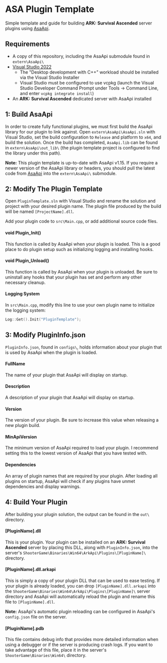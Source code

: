 # ASA Plugin Template
Simple template and guide for building **ARK: Survival Ascended** server plugins using [AsaApi](https://github.com/ArkServerApi/AsaApi).
## Requirements
- A copy of this repository, including the AsaApi submodule found in `extern\AsaApi\`
- [Visual Studio 2022](https://visualstudio.microsoft.com/vs/community/)
  - The "Desktop development with C++" workload should be installed via the Visual Studio Installer
  - Visual Studio must be configured to use vcpkg (launch the Visual Studio Developer Command Prompt under Tools -> Command Line, and enter `vcpkg integrate install`)
- An **ARK: Survival Ascended** dedicated server with AsaApi installed
## 1: Build AsaApi
In order to create fully functional plugins, we must first build the AsaApi library for our plugin to link against. Open `extern\AsaApi\AsaApi.sln` with Visual Studio, set the build configuration to `Release` and platform to `x64`, and build the solution. Once the build has completed, `AsaApi.lib` can be found in `extern\AsaApi\out_lib\` (the plugin template project is configured to find the library under this path).

**Note:** This plugin template is up-to-date with AsaApi v1.15. If you require a newer version of the AsaApi library or headers, you should pull the latest code from [AsaApi](https://github.com/ArkServerApi/AsaApi) into the `extern\AsaApi\` submodule.
## 2: Modify The Plugin Template
Open `PluginTemplate.sln` with Visual Studio and rename the solution and project with your desired plugin name. The plugin file produced by the build will be named `[ProjectName].dll`.

Add your plugin code to `src\Main.cpp`, or add additional source code files.
#### void Plugin_Init()
This function is called by AsaApi when your plugin is loaded. This is a good place to do plugin setup such as initializing logging and installing hooks.
#### void Plugin_Unload()
This function is called by AsaApi when your plugin is unloaded. Be sure to uninstall any hooks that your plugin has set and perform any other necessary cleanup.
#### Logging System
In `src\Main.cpp`, modify this line to use your own plugin name to initialize the logging system:
```c++
Log::Get().Init("PluginTemplate");
```
## 3: Modify PluginInfo.json
`PluginInfo.json`, found in `configs\`, holds information about your plugin that is used by AsaApi when the plugin is loaded.
#### FullName
The name of your plugin that AsaApi will display on startup.
#### Description
A description of your plugin that AsaApi will display on startup.
#### Version
The version of your plugin. Be sure to increase this value when releasing a new plugin build.
#### MinApiVersion
The minimum version of AsaApi required to load your plugin. I recommend setting this to the lowest version of AsaApi that you have tested with.
#### Dependencies
An array of plugin names that are required by your plugin. After loading all plugins on startup, AsaApi will check if any plugins have unmet dependencies and display warnings.
## 4: Build Your Plugin
After building your plugin solution, the output can be found in the `out\` directory.
#### [PluginName].dll
This is your plugin. Your plugin can be installed on an **ARK: Survival Ascended** server by placing this DLL, along with `PluginInfo.json`, into the server's `ShooterGame\Binaries\Win64\ArkApi\Plugins\[PluginName]\` directory.
#### [PluginName].dll.arkapi
This is simply a copy of your plugin DLL that can be used to ease testing. If your plugin is already loaded, you can drop `[PluginName].dll.arkapi` into the `ShooterGame\Binaries\Win64\ArkApi\Plugins\[PluginName]\` server directory and AsaApi will automatically reload the plugin and rename this file to `[PluginName].dll`.

**Note:** AsaApi's automatic plugin reloading can be configured in AsaApi's `config.json` file on the server.
#### [PluginName].pdb
This file contains debug info that provides more detailed information when using a debugger or if the server is producing crash logs. If you want to take advantage of this file, place it in the server's `ShooterGame\Binaries\Win64\` directory.
